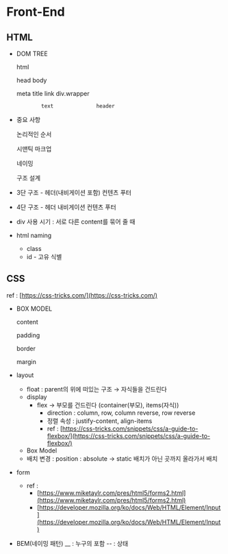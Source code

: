 # Front-End

## HTML

- DOM TREE

    html

    head                      body

    meta title link       div.wrapper

              text              header

- 중요 사항

    논리적인 순서

    시맨틱 마크업

    네이밍

    구조 설계

- 3단 구조 - 헤더(내비게이션 포함) 컨텐츠 푸터
- 4단 구조 - 헤더 내비게이션 컨텐츠 푸터

- div 사용 시기 : 서로 다른 content를 묶어 줄 때
- html naming
    - class
    - id - 고유 식별

## CSS

ref : [https://css-tricks.com/](https://css-tricks.com/)

- BOX MODEL

    content

    padding

    border

    margin

- layout
    - float : parent의 위에 떠있는 구조 → 자식들을 건드린다
    - display
        - flex → 부모를 건드린다 (container(부모), items(자식))
            - direction : column, row, column reverse, row reverse
            - 정렬 속성 : justify-content, align-items
            - ref : [https://css-tricks.com/snippets/css/a-guide-to-flexbox/](https://css-tricks.com/snippets/css/a-guide-to-flexbox/)
    - Box Model
    - 배치 변경 : position : absolute → static 배치가 아닌 곳까지 올라가서 배치
- form
    - ref :
        - [https://www.miketaylr.com/pres/html5/forms2.html](https://www.miketaylr.com/pres/html5/forms2.html)
        - [https://developer.mozilla.org/ko/docs/Web/HTML/Element/Input](https://developer.mozilla.org/ko/docs/Web/HTML/Element/Input)

- BEM(네이밍 패턴)
    __ : 누구의 포함
    -- : 상태